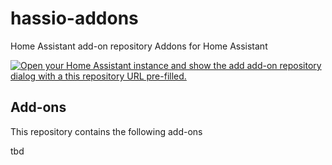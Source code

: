# hassio-addons
Home Assistant add-on repository Addons for Home Assistant

[![Open your Home Assistant instance and show the add add-on repository dialog with a this repository URL pre-filled.](https://my.home-assistant.io/badges/supervisor_add_addon_repository.svg)](https://my.home-assistant.io/redirect/supervisor_add_addon_repository/?repository_url=https%3A%2F%2Fgithub.com%2Feuweb%2Fhassio-addons)

## Add-ons

This repository contains the following add-ons

tbd
